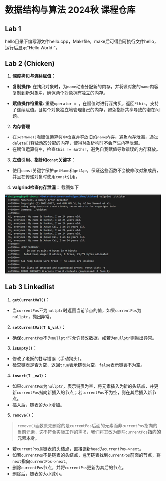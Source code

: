 # 数据结构与算法 2024秋 课程仓库
## Lab 1

hello目录下编写源文件hello.cpp，Makefile，make后可得到可执行文件hello，运行后显示"Hello World!"。

## Lab 2 (Chicken)

1. **深度拷贝与连续赋值：**

* **复制操作:**
在拷贝对象时，为`name`动态分配新的内存，并将源对象的`name`内容复制到新对象中，确保两个对象拥有独立的内存。

* **赋值操作符重载:**
重载`operator = `，在赋值时进行深拷贝，返回`*this`，支持了连续赋值。且每个对象独立地管理自己的内存，避免指针共享导致的潜在问题。

2. **内存管理**

* 在`setName()`和赋值运算符中检查并释放旧的`name`内存，避免内存泄漏，通过`delete[]`释放动态分配的内存，使得对象析构时不会产生内存泄漏。
* 在赋值运算符中，检查`this != &other`，避免自我赋值导致错误的内存释放。

3. **左值引用、指针和`const`关键字**：
* 使用`const`关键字保护`getName`和`getAge`，保证这些函数不会被修改对象成员，并且在传递对象时使用`const`引用。

4. **valgrind检查内存泄漏：**
截图如下

![无内存泄漏](./images/noPossibleLeaks.png)

## Lab 3 Linkedlist

1. **`getCurrentVal()`：**
- 当`currentPos`不为`nullptr`时返回当前节点的值，如果`currentPos`为`nullptr`，抛出异常。

2. **`setCurrentVal(T &_val)`：**
- 确保`currentPos`不为`nullptr`时允许修改数据，如若为`nullptr`则抛出异常。

3. **`isEmpty()`：**
- 修改了老妖的拼写错误（手动狗头）。
- 检查链表是否为空，返回`true`表示链表为空，`false`表示链表不为空。

4. **`insert(T _val)`：**
- 如果`currentPos`为`nullptr`，表示链表为空，将元素插入为新的头结点，并更新`currentPos`指向新插入的节点；若`currentPos`不为空，则在其后插入新节点。
- 插入后，链表的大小增加。

5. **`remove()`：**
>`remove()`函数原先删除的是`currentPos`后面的元素而非`currentPos`指向的当前元素，这不符合实际工作的需求，我们将其改为删除`currentPos`**指向的元素本身**。
- 若`currentPos`是链表的头结点，直接更新`head`为`currentPos->next`。
- 如若`currentPos`不是链表的头结点，遍历链表找到`currentPos`前面的节点，将`next`指向`currentPos->next`。
- 删除`currentPos`节点，并将`currentPos`更新为其后的节点。
- 删除后，链表的大小减小。

